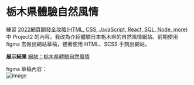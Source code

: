 # 栃木県體驗自然風情
 練習 [2022網頁開發全攻略(HTML, CSS, JavaScript, React, SQL, Node, more)](https://www.udemy.com/course/html5-css3-z/) 中 Project2 的內容。我改為介紹體驗日本栃木県的自然風情網站。前期使用 figma 去做出網站草稿，接著使用 HTML、SCSS 手刻出網站。
 
 **展示結果**
 [網站：栃木県體驗自然風情](https://alice-nor.github.io/front-endPratice/06-栃木県體驗自然風情/index.html)

 figma 草稿內容：  
 ![image](https://github.com/Alice-nor/front-endPratice/blob/main/06-栃木県體驗自然風情/webImage.png)